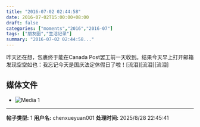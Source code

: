 ```yaml
---
title: "2016-07-02 02:44:58"
date: 2016-07-02T15:00:00+08:00
draft: false
categories: ["moments","2016","2016-07"]
tags: ["朋友圈","生活记录"]
summary: "2016-07-02 02:44:58..."
---
```


昨天还在想，包裹终于能在Canada Post罢工前一天收到。结果今天早上打开邮箱发现空空如也：我忘记今天是国庆法定休假日了啦！[流泪][流泪][流泪]

## 媒体文件

- ![Media 1](/Moments/photos/2016-07-02/201607020244580.jpg)

---

**帖子类型:** 1
**用户名:** chenxueyuan001
**处理时间:** 2025/8/28 22:45:41